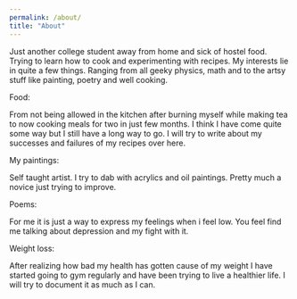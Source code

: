 ```yaml
---
permalink: /about/
title: "About"
---
```


Just another college student away from home and sick of hostel food. Trying to learn how to cook and experimenting with recipes. My interests lie in quite a few things. Ranging from all geeky physics, math and to the artsy stuff like painting, poetry and well cooking. 
 

Food:

From not being allowed in the kitchen after burning myself while making tea to now cooking meals for two in just few months. I think I have come quite some way but I still have a long way to go. I will try to write about my successes and failures of my recipes over here.


My paintings:

Self taught artist. I try to dab with acrylics and oil paintings. Pretty much a novice just trying to improve.


Poems:

For me it is just a way to express my feelings when i feel low. You feel find me talking about depression and my fight with it.


Weight loss:

After realizing how bad my health has gotten cause of my weight I have started going to gym regularly and have been trying to  live a healthier life. I will try to document it as much as I can.
